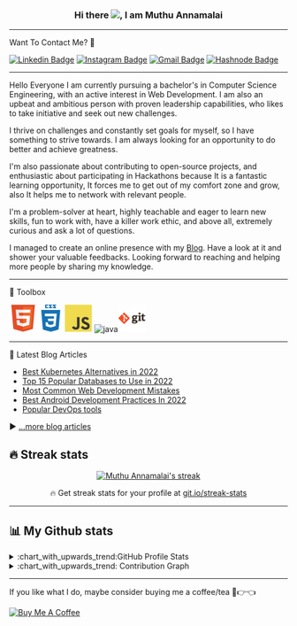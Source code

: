 <h3 align="center">
  Hi there <img src="https://raw.githubusercontent.com/MartinHeinz/MartinHeinz/master/wave.gif" width="30px">, I am Muthu Annamalai
</h3>

---

Want To Contact Me? 📱

[![Linkedin Badge](https://img.shields.io/badge/-Muthu%20Annamalai%20Venkatachalam-blue?style=flat-square&logo=Linkedin&logoColor=white&link=https://www.linkedin.com/in/muthu-annamalai/)](https://www.linkedin.com/in/muthu-annamalai/)
[![Instagram Badge](https://img.shields.io/badge/-muthuannamalai12-purple?style=flat-square&logo=instagram&logoColor=white&link=https://instagram.com/muthuannamalai12/)](https://instagram.com/muthuannamalai12)
[![Gmail Badge](https://img.shields.io/badge/-muthuannamalai2002@gmail.com-c14438?style=flat-square&logo=Gmail&logoColor=white&link=mailto:muthuannamalai2002@gmail.com/)](mailto:muthuannamalai2002@gmail.com)
[![Hashnode Badge](https://img.shields.io/badge/-@muthuannamalai12-03a57a?style=flat-square&labelColor=000000&logo=Hashnode&link=https://muthuannamalai.tech/)](https://muthuannamalai.tech/)

---

Hello Everyone I am currently pursuing a bachelor's in Computer Science Engineering, with an active interest in Web Development. I am also an upbeat and ambitious person with proven leadership capabilities, who likes to take initiative and seek out new challenges.

I thrive on challenges and constantly set goals for myself, so I have something to strive towards. I am always looking for an opportunity to do better and achieve greatness.

I'm also passionate about contributing to open-source projects, and enthusiastic about participating in Hackathons because It is a fantastic learning opportunity, It forces me to get out of my comfort zone and grow, also It helps me to network with relevant people.

I'm a problem-solver at heart, highly teachable and eager to learn new skills, fun to work with, have a killer work ethic, and above all, extremely curious and ask a lot of questions.

I managed to create an online presence with my [Blog](https://muthuannamalai.hashnode.dev/). Have a look at it and shower your valuable feedbacks. Looking forward to reaching and helping more people by sharing my knowledge.

---

🧰 Toolbox

<img src="https://github.com/devicons/devicon/blob/master/icons/html5/html5-original.svg" alt="HTML" width="50" height="50"/><img src="https://github.com/devicons/devicon/blob/master/icons/css3/css3-plain-wordmark.svg" alt="CSS" width="50" height="50"/><img src="https://github.com/devicons/devicon/blob/master/icons/javascript/javascript-original.svg" alt="JavaScript" width="50" height="50"/> <img src="https://seeklogo.com/images/J/java-logo-7F8B35BAB3-seeklogo.com.png" alt="java" width="50" height="50"><img src="https://github.com/devicons/devicon/blob/master/icons/git/git-original-wordmark.svg" alt="git" width="50" height="50"/>

---

📘 Latest Blog Articles
<!-- BLOG-POST-LIST:START -->
- [Best Kubernetes Alternatives in 2022](https://muthuannamalai.tech/best-kubernetes-alternatives-in-2022)
- [Top 15 Popular Databases to Use in 2022](https://muthuannamalai.tech/top-15-popular-databases-to-use-in-2022)
- [Most Common Web Development Mistakes](https://muthuannamalai.tech/most-common-web-development-mistakes)
- [Best Android Development Practices In 2022](https://muthuannamalai.tech/best-android-development-practices)
- [Popular DevOps tools](https://muthuannamalai.tech/popular-devops-tools)
<!-- BLOG-POST-LIST:END -->

▶ [...more blog articles]( https://muthuannamalai.hashnode.dev/)
## 🔥 Streak stats

<!-- GitHub Readme Streak Stats - https://github.com/muthuannamalai12/github-readme-streak-stats -->
<p align="center">
  <a href="https://github.com/muthuannamalai12/github-readme-streak-stats">
    <img title="🔥 Get streak stats for your profile at git.io/streak-stats" alt="Muthu Annamalai's streak" src="https://github-readme-streak-stats.herokuapp.com/?user=muthuannamalai12&theme=monokai-metallian&hide_border=true"/>
  </a>
  <p align="center">🔥 Get streak stats for your profile at <a href="https://git.io/streak-stats">git.io/streak-stats</a></p>
</p>

---

## 📊 My Github stats

<details>
  <summary>:chart_with_upwards_trend:GitHub Profile Stats</summary>
  <br/>
  <img src="https://github-readme-stats.vercel.app/api?username=muthuannamalai12&show_icons=true&theme=chartreuse-dark" alt="GitHub Stats" align="center" width="48%" />
  <img src="https://github-readme-stats.vercel.app/api/top-langs/?username=muthuannamalai12&layout=compact&theme=chartreuse-dark&langs_count=6" alt="GitHub Top-Langs" align="center" width="40%" />
  <br/>
  <b>Note:</b> This is only a metric of the languages my public code on GitHub consists of and does not reflect my expertise or skill level.
</details>

<details>
   <summary>:chart_with_upwards_trend: Contribution Graph </summary>
   <br/>
   <a href="https://github.com/ashutosh00710/github-readme-activity-graph"><img alt="Muthu Annamalai Venkatachalam's Activity Graph" src="https://activity-graph.herokuapp.com/graph?username=muthuannamalai12&bg_color=1F222E&color=F8D866&line=F85D7F&point=FFFFFF&hide_border=true" /></a>
</details>

---

If you like what I do, maybe consider buying me a coffee/tea 🥺👉👈

<a href="https://www.buymeacoffee.com/muthuannamalai" target="_blank"><img src="https://cdn.buymeacoffee.com/buttons/v2/default-red.png" alt="Buy Me A Coffee" width="150" ></a>



<!--
**muthuannamalai12/muthuannamalai12** is a ✨ _special_ ✨ repository because its `README.md` (this file) appears on your GitHub profile.

Here are some ideas to get you started:

- 🔭 I’m currently working on ...
- 🌱 I’m currently learning ...
- 👯 I’m looking to collaborate on ...
- 🤔 I’m looking for help with ...
- 💬 Ask me about ...
- 📫 How to reach me: ...
- 😄 Pronouns: ...
- ⚡ Fun fact: ...
-->

